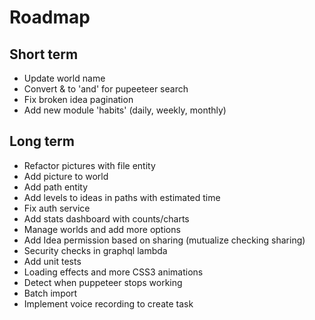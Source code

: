 Roadmap
=======

Short term
----------

- Update world name
- Convert & to 'and' for pupeeteer search
- Fix broken idea pagination
- Add new module 'habits' (daily, weekly, monthly)

Long term
---------

- Refactor pictures with file entity
- Add picture to world
- Add path entity
- Add levels to ideas in paths with estimated time
- Fix auth service
- Add stats dashboard with counts/charts
- Manage worlds and add more options
- Add Idea permission based on sharing (mutualize checking sharing)
- Security checks in graphql lambda
- Add unit tests
- Loading effects and more CSS3 animations
- Detect when puppeteer stops working
- Batch import
- Implement voice recording to create task
